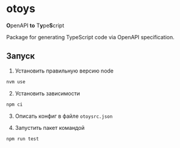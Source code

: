 # otoys

**O**penAPI **to** T**y**pe**S**cript

Package for generating TypeScript code via OpenAPI specification.

## Запуск

1. Установить правильную версию node

```bash
nvm use
```

2. Установить зависимости

```bash
npm ci
```

3. Описать конфиг в файле `otoysrc.json`

4. Запустить пакет командой

```bash
npm run test
```
